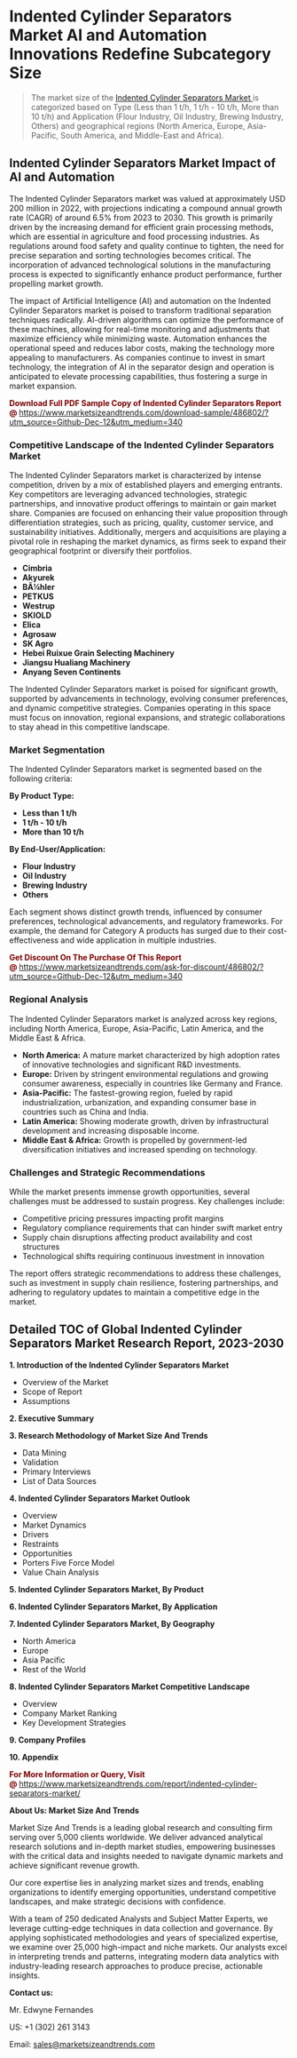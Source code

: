 <H1>Indented Cylinder Separators Market AI and Automation Innovations Redefine Subcategory Size</H1><blockquote><p>The market size of the <a href="https://www.marketsizeandtrends.com/download-sample/486802/?utm_source=Github-Dec-12&amp;utm_medium=340" target="_blank">Indented Cylinder Separators Market </a>is categorized based on Type (Less than 1 t/h, 1 t/h - 10 t/h, More than 10 t/h) and Application (Flour Industry, Oil Industry, Brewing Industry, Others) and geographical regions (North America, Europe, Asia-Pacific, South America, and Middle-East and Africa).</p></blockquote><p><h2>Indented Cylinder Separators Market Impact of AI and Automation</h2><p>The Indented Cylinder Separators market was valued at approximately USD 200 million in 2022, with projections indicating a compound annual growth rate (CAGR) of around 6.5% from 2023 to 2030. This growth is primarily driven by the increasing demand for efficient grain processing methods, which are essential in agriculture and food processing industries. As regulations around food safety and quality continue to tighten, the need for precise separation and sorting technologies becomes critical. The incorporation of advanced technological solutions in the manufacturing process is expected to significantly enhance product performance, further propelling market growth.</p><p>The impact of Artificial Intelligence (AI) and automation on the Indented Cylinder Separators market is poised to transform traditional separation techniques radically. AI-driven algorithms can optimize the performance of these machines, allowing for real-time monitoring and adjustments that maximize efficiency while minimizing waste. Automation enhances the operational speed and reduces labor costs, making the technology more appealing to manufacturers. As companies continue to invest in smart technology, the integration of AI in the separator design and operation is anticipated to elevate processing capabilities, thus fostering a surge in market expansion.</p></p><p><strong><span style="color: #800000;">Download Full PDF Sample Copy of Indented Cylinder Separators Report @</span>&nbsp;</strong><a href="https://www.marketsizeandtrends.com/download-sample/486802/?utm_source=Github-Dec-12&amp;utm_medium=340">https://www.marketsizeandtrends.com/download-sample/486802/?utm_source=Github-Dec-12&amp;utm_medium=340</a></p><h3>Competitive Landscape of the Indented Cylinder Separators Market</h3><p>The Indented Cylinder Separators market is characterized by intense competition, driven by a mix of established players and emerging entrants. Key competitors are leveraging advanced technologies, strategic partnerships, and innovative product offerings to maintain or gain market share. Companies are focused on enhancing their value proposition through differentiation strategies, such as pricing, quality, customer service, and sustainability initiatives. Additionally, mergers and acquisitions are playing a pivotal role in reshaping the market dynamics, as firms seek to expand their geographical footprint or diversify their portfolios.</p><p><strong><p><ul><li>Cimbria </li><li> Akyurek </li><li> BÃ¼hler </li><li> PETKUS </li><li> Westrup </li><li> SKIOLD </li><li> Elica </li><li> Agrosaw </li><li> SK Agro </li><li> Hebei Ruixue Grain Selecting Machinery </li><li> Jiangsu Hualiang Machinery </li><li> Anyang Seven Continents</p></li></ul></p></strong></p><p>The Indented Cylinder Separators market is poised for significant growth, supported by advancements in technology, evolving consumer preferences, and dynamic competitive strategies. Companies operating in this space must focus on innovation, regional expansions, and strategic collaborations to stay ahead in this competitive landscape.</p><h3>Market Segmentation</h3><p>The Indented Cylinder Separators market is segmented based on the following criteria:</p><p><strong>By Product Type:</strong></p><p><strong><p><ul><li>Less than 1 t/h </li><li> 1 t/h - 10 t/h </li><li> More than 10 t/h</p></li></ul></p></strong></p><p><strong>By End-User/Application:</strong></p><p><strong><p><ul><li>Flour Industry </li><li> Oil Industry </li><li> Brewing Industry </li><li> Others</p></li></ul></p></strong></p><p>Each segment shows distinct growth trends, influenced by consumer preferences, technological advancements, and regulatory frameworks. For example, the demand for Category A products has surged due to their cost-effectiveness and wide application in multiple industries.</p><p><strong><span style="color: #800000;">Get Discount On The Purchase Of This Report @&nbsp;</span></strong><a href="https://www.marketsizeandtrends.com/ask-for-discount/486802/?utm_source=Github-Dec-12&amp;utm_medium=340">https://www.marketsizeandtrends.com/ask-for-discount/486802/?utm_source=Github-Dec-12&amp;utm_medium=340</a></p><h3>Regional Analysis</h3><p>The Indented Cylinder Separators market is analyzed across key regions, including North America, Europe, Asia-Pacific, Latin America, and the Middle East &amp; Africa.</p><ul><li><strong>North America:</strong> A mature market characterized by high adoption rates of innovative technologies and significant R&amp;D investments.</li><li><strong>Europe:</strong> Driven by stringent environmental regulations and growing consumer awareness, especially in countries like Germany and France.</li><li><strong>Asia-Pacific:</strong> The fastest-growing region, fueled by rapid industrialization, urbanization, and expanding consumer base in countries such as China and India.</li><li><strong>Latin America:</strong> Showing moderate growth, driven by infrastructural development and increasing disposable income.</li><li><strong>Middle East &amp; Africa:</strong> Growth is propelled by government-led diversification initiatives and increased spending on technology.</li></ul><h3>Challenges and Strategic Recommendations</h3><p>While the market presents immense growth opportunities, several challenges must be addressed to sustain progress. Key challenges include:</p><ul><li>Competitive pricing pressures impacting profit margins</li><li>Regulatory compliance requirements that can hinder swift market entry</li><li>Supply chain disruptions affecting product availability and cost structures</li><li>Technological shifts requiring continuous investment in innovation</li></ul><p>The report offers strategic recommendations to address these challenges, such as investment in supply chain resilience, fostering partnerships, and adhering to regulatory updates to maintain a competitive edge in the market.</p><h2>Detailed TOC of Global Indented Cylinder Separators Market Research Report, 2023-2030</h2><p><strong>1. Introduction of the Indented Cylinder Separators Market</strong></p><ul><li>Overview of the Market</li><li>Scope of Report</li><li>Assumptions&nbsp;</li></ul><p><strong>2. Executive Summary</strong></p><p><strong>3. Research Methodology of <strong>Market Size And Trends</strong></strong></p><ul><li>Data Mining</li><li>Validation</li><li>Primary Interviews</li><li>List of Data Sources&nbsp;</li></ul><p><strong>4. Indented Cylinder Separators Market Outlook</strong></p><ul><li>Overview</li><li>Market Dynamics</li><li>Drivers</li><li>Restraints</li><li>Opportunities</li><li>Porters Five Force Model</li><li>Value Chain Analysis&nbsp;</li></ul><p><strong>5. Indented Cylinder Separators Market, By Product</strong></p><p><strong>6. Indented Cylinder Separators Market, By Application</strong></p><p><strong>7. Indented Cylinder Separators Market, By Geography</strong></p><ul><li>North America</li><li>Europe</li><li>Asia Pacific</li><li>Rest of the World&nbsp;</li></ul><p><strong>8. Indented Cylinder Separators Market Competitive Landscape</strong></p><ul><li>Overview</li><li>Company Market Ranking</li><li>Key Development Strategies&nbsp;</li></ul><p><strong>9. Company Profiles</strong></p><p><strong>10. Appendix</strong></p><p><strong><span style="color: #800000;">For More Information or Query, Visit @&nbsp;</span></strong><a href="https://www.marketsizeandtrends.com/report/indented-cylinder-separators-market/">https://www.marketsizeandtrends.com/report/indented-cylinder-separators-market/</a></p><p></p><p><strong>About Us:&nbsp;Market Size And Trends</strong></p><p>Market Size And Trends&nbsp;is a leading global research and consulting firm serving over 5,000 clients worldwide. We deliver advanced analytical research solutions and in-depth market studies, empowering businesses with the critical data and insights needed to navigate dynamic markets and achieve significant revenue growth.</p><p>Our core expertise lies in analyzing market sizes and trends, enabling organizations to identify emerging opportunities, understand competitive landscapes, and make strategic decisions with confidence.</p><p>With a team of 250 dedicated Analysts and Subject Matter Experts, we leverage cutting-edge techniques in data collection and governance. By applying sophisticated methodologies and years of specialized expertise, we examine over 25,000 high-impact and niche markets. Our analysts excel in interpreting trends and patterns, integrating modern data analytics with industry-leading research approaches to produce precise, actionable insights.</p><p><strong>Contact us:</strong></p><p>Mr. Edwyne Fernandes</p><p>US: +1 (302) 261 3143</p><p>Email: <a href="mailto:sales@marketsizeandtrends.com">sales@marketsizeandtrends.com</a>&nbsp;</p>
